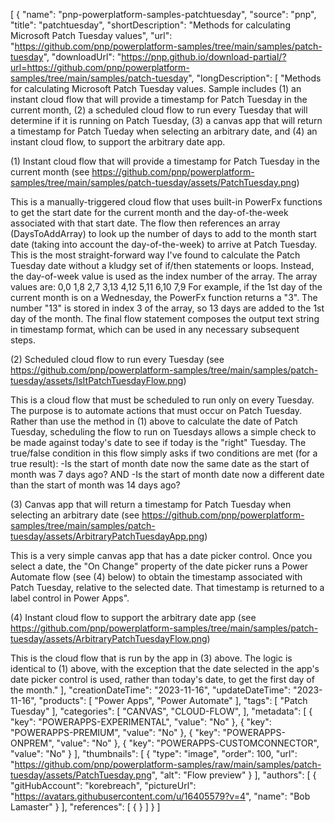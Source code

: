[
  {
    "name": "pnp-powerplatform-samples-patchtuesday",
    "source": "pnp",
    "title": "patchtuesday",
    "shortDescription": "Methods for calculating Microsoft Patch Tuesday values",
    "url": "https://github.com/pnp/powerplatform-samples/tree/main/samples/patch-tuesday",
    "downloadUrl": "https://pnp.github.io/download-partial/?url=https://github.com/pnp/powerplatform-samples/tree/main/samples/patch-tuesday",
    "longDescription": [
"Methods for calculating Microsoft Patch Tuesday values. Sample includes (1) an instant cloud flow that will provide a timestamp for Patch Tuesday in the current month, (2) a scheduled cloud flow to run every Tuesday that will determine if it is running on Patch Tuesday, (3) a canvas app that will return a timestamp for Patch Tueday when selecting an arbitrary date, and (4) an instant cloud flow, to support the arbitrary date app.

(1) Instant cloud flow that will provide a timestamp for Patch Tuesday in the current month (see https://github.com/pnp/powerplatform-samples/tree/main/samples/patch-tuesday/assets/PatchTuesday.png)

This is a manually-triggered cloud flow that uses built-in PowerFx functions to get the start date for the current month and the day-of-the-week associated with that start date.  The flow then references an array (DaysToAddArray) to look up the number of days to add to the month start date (taking into account the day-of-the-week) to arrive at Patch Tuesday.  This is the most straight-forward way I've found to calculate the Patch Tuesday date without a kludgy set of if/then statements or loops.  Instead, the day-of-week value is used as the index number of the array.  The array values are:
0,0
1,8
2,7
3,13
4,12
5,11
6,10
7,9
For example, if the 1st day of the current month is on a Wednesday, the PowerFx function returns a "3".  The number "13" is stored in index 3 of the array, so 13 days are added to the 1st day of the month.  The final flow statement composes the output text string in timestamp format, which can be used in any necessary subsequent steps.

(2) Scheduled cloud flow to run every Tuesday (see https://github.com/pnp/powerplatform-samples/tree/main/samples/patch-tuesday/assets/IsItPatchTuesdayFlow.png)

This is a cloud flow that must be scheduled to run only on every Tuesday.  The purpose is to automate actions that must occur on Patch Tuesday.  Rather than use the method in (1) above to calculate the date of Patch Tuesday, scheduling the flow to run on Tuesdays allows a simple check to be made against today's date to see if today is the "right" Tuesday.  The true/false condition in this flow simply asks if two conditions are met (for a true result):
-Is the start of month date now the same date as the start of month was 7 days ago?
AND
-Is the start of month date now a different date than the start of month was 14 days ago?

(3) Canvas app that will return a timestamp for Patch Tuesday when selecting an arbitrary date (see https://github.com/pnp/powerplatform-samples/tree/main/samples/patch-tuesday/assets/ArbitraryPatchTuesdayApp.png)

This is a very simple canvas app that has a date picker control.  Once you select a date, the "On Change" property of the date picker runs a Power Automate flow (see (4) below) to obtain the timestamp associated with Patch Tuesday, relative to the selected date.  That timestamp is returned to a label control in Power Apps".

(4) Instant cloud flow to support the arbitrary date app (see https://github.com/pnp/powerplatform-samples/tree/main/samples/patch-tuesday/assets/ArbitraryPatchTuesdayFlow.png)

This is the cloud flow that is run by the app in (3) above.  The logic is identical to (1) above, with the exception that the date selected in the app's date picker control is used, rather than today's date, to get the first day of the month."
    ],
    "creationDateTime": "2023-11-16",
    "updateDateTime": "2023-11-16",
    "products": [
      "Power Apps",
      "Power Automate"
    ],
    "tags": [
      "Patch Tuesday"
    ],
    "categories": [
      "CANVAS",
      "CLOUD-FLOW",
    ],
    "metadata": [
      {
        "key": "POWERAPPS-EXPERIMENTAL",
        "value": "No"
      },
      {
        "key": "POWERAPPS-PREMIUM",
        "value": "No"
      },
      {
        "key": "POWERAPPS-ONPREM",
        "value": "No"
      },
      {
        "key": "POWERAPPS-CUSTOMCONNECTOR",
        "value": "No"
      }
    ],
    "thumbnails": [
      {
        "type": "image",
        "order": 100,
        "url": "https://github.com/pnp/powerplatform-samples/raw/main/samples/patch-tuesday/assets/PatchTuesday.png",
        "alt": "Flow preview"
      }
    ],
    "authors": [
      {
        "gitHubAccount": "korebreach",
        "pictureUrl": "https://avatars.githubusercontent.com/u/16405579?v=4",
        "name": "Bob Lamaster"
      }
    ],
    "references": [
      {
      }
    ]
  }
]